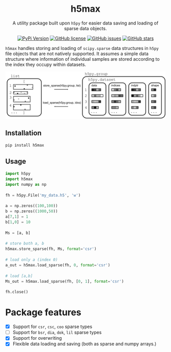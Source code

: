<div align="center">
<h1>h5max</h1>

A utility package built upon `h5py` for easier data saving and loading of sparse data objects.

[![PyPi Version](https://img.shields.io/pypi/v/h5max.svg)](https://pypi.python.org/pypi/h5max/)
[![GitHub license](https://img.shields.io/github/license/jdcla/h5max)](https://github.com/jdcla/h5max/blob/main/LICENSE.md)
[![GitHub issues](https://img.shields.io/github/issues/jdcla/h5max)](https://github.com/jdcla/h5max/issues)
[![GitHub stars](https://img.shields.io/github/stars/jdcla/h5max)](https://github.com/jdcla/h5max/stargazers)
</div>

`h5max` handles storing and loading of `scipy.sparse` data structures in `h5py` file objects that are not natively supported. It assumes a simple data structure where information of individual samples are stored according to the index they occupy within datasets.  

<div align="center">
<img src="https://github.com/jdcla/h5max/raw/main/h5max.png" width="600">
</div>

## Installation

```bash
pip install h5max
```

## Usage

```python
import h5py
import h5max
import numpy as np

fh = h5py.File('my_data.h5', 'w')

a = np.zeros((100,100))
b = np.zeros((1000,50))
a[7,1] = 1
b[1,0] = 10

Ms = [a, b]

# store both a, b
h5max.store_sparse(fh, Ms, format='csr')

# load only a (index 0)
a_out = h5max.load_sparse(fh, 0, format='csr')

# load [a,b]
Ms_out = h5max.load_sparse(fh, [0, 1], format='csr')

fh.close()
```

# Package features

- [x] Support for `csr`, `csc`, `coo` sparse types
- [ ] Support for `bsr`, `dia`, `dok`, `lil` sparse types
- [x] Support for overwriting
- [x] Flexible data loading and saving (both as sparse and numpy arrays.)
